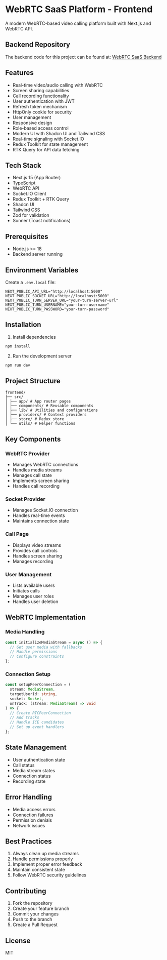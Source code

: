# WebRTC SaaS Platform - Frontend

A modern WebRTC-based video calling platform built with Next.js and WebRTC API.

## Backend Repository

The backend code for this project can be found at: [WebRTC SaaS Backend](https://github.com/bablukpik/webrtc-saas-basic-backend)

## Features

- Real-time video/audio calling with WebRTC
- Screen sharing capabilities
- Call recording functionality
- User authentication with JWT
- Refresh token mechanism
- HttpOnly cookie for security
- User management
- Responsive design
- Role-based access control
- Modern UI with Shadcn UI and Tailwind CSS
- Real-time signaling with Socket.IO
- Redux Toolkit for state management
- RTK Query for API data fetching

## Tech Stack

- Next.js 15 (App Router)
- TypeScript
- WebRTC API
- Socket.IO Client
- Redux Toolkit + RTK Query
- Shadcn UI
- Tailwind CSS
- Zod for validation
- Sonner (Toast notifications)

## Prerequisites

- Node.js >= 18
- Backend server running

## Environment Variables

Create a `.env.local` file:

```env
NEXT_PUBLIC_API_URL="http://localhost:5000"
NEXT_PUBLIC_SOCKET_URL="http://localhost:5000"
NEXT_PUBLIC_TURN_SERVER_URL="your-turn-server-url"
NEXT_PUBLIC_TURN_USERNAME="your-turn-username"
NEXT_PUBLIC_TURN_PASSWORD="your-turn-password"
```

## Installation

1. Install dependencies

```bash
npm install
```

2. Run the development server

```bash
npm run dev
```

## Project Structure

```
frontend/
├── src/
│ ├── app/ # App router pages
│ ├── components/ # Reusable components
│ ├── lib/ # Utilities and configurations
│ ├── providers/ # Context providers
│ ├── store/ # Redux store
│ └── utils/ # Helper functions
```

## Key Components

### WebRTC Provider

- Manages WebRTC connections
- Handles media streams
- Manages call state
- Implements screen sharing
- Handles call recording

### Socket Provider

- Manages Socket.IO connection
- Handles real-time events
- Maintains connection state

### Call Page

- Displays video streams
- Provides call controls
- Handles screen sharing
- Manages recording

### User Management

- Lists available users
- Initiates calls
- Manages user roles
- Handles user deletion

## WebRTC Implementation

### Media Handling

```typescript
const initializeMediaStream = async () => {
  // Get user media with fallbacks
  // Handle permissions
  // Configure constraints
};
```

### Connection Setup

```typescript
const setupPeerConnection = (
  stream: MediaStream,
  targetUserId: string,
  socket: Socket,
  onTrack: (stream: MediaStream) => void
) => {
  // Create RTCPeerConnection
  // Add tracks
  // Handle ICE candidates
  // Set up event handlers
};
```

## State Management

- User authentication state
- Call status
- Media stream states
- Connection status
- Recording state

## Error Handling

- Media access errors
- Connection failures
- Permission denials
- Network issues

## Best Practices

1. Always clean up media streams
2. Handle permissions properly
3. Implement proper error feedback
4. Maintain consistent state
5. Follow WebRTC security guidelines

## Contributing

1. Fork the repository
2. Create your feature branch
3. Commit your changes
4. Push to the branch
5. Create a Pull Request

## License

MIT
